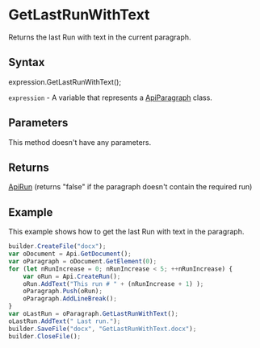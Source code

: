 # GetLastRunWithText

Returns the last Run with text in the current paragraph.

## Syntax

expression.GetLastRunWithText();

`expression` - A variable that represents a [ApiParagraph](../ApiParagraph.md) class.

## Parameters

This method doesn't have any parameters.

## Returns

[ApiRun](../../ApiRun/ApiRun.md) (returns "false" if the paragraph doesn't contain the required run)

## Example

This example shows how to get the last Run with text in the paragraph.

```javascript
builder.CreateFile("docx");
var oDocument = Api.GetDocument();
var oParagraph = oDocument.GetElement(0);
for (let nRunIncrease = 0; nRunIncrease < 5; ++nRunIncrease) {
	var oRun = Api.CreateRun();
	oRun.AddText("This run # " + (nRunIncrease + 1) );
	oParagraph.Push(oRun);
	oParagraph.AddLineBreak();
}
var oLastRun = oParagraph.GetLastRunWithText();
oLastRun.AddText(" Last run.");
builder.SaveFile("docx", "GetLastRunWithText.docx");
builder.CloseFile();
```